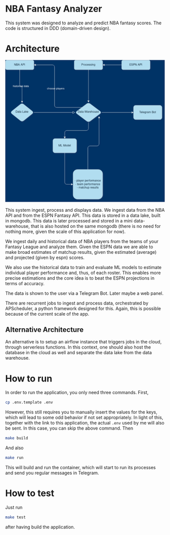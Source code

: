 # NBA Fantasy Analyzer

This system was designed to analyze and predict NBA fantasy scores. The code is structured in DDD (domain-driven design).

# Architecture

![Architecture.png](Architecture.png)

This system ingest, process and displays data. We ingest data from the NBA API and from the ESPN Fantasy API. 
This data is stored in a data lake, built in mongodb. This data is later processed and stored in a mini data-warehouse,
that is also hosted on the same mongodb (there is no need for nothing more, given the scale of this application for now). 

We ingest daily and historical data of NBA players from the teams of your Fantasy League and analyze them. Given the ESPN data
we are able to make broad estimates of matchup results, given the estimated (average) and projected (given by espn) scores. 

We also use the historical data to train and evaluate ML models to estimate individual player performance and, thus, 
of each roster. This enables more precise estimations and the core idea is to beat the ESPN projections in terms of 
accuracy. 

The data is shown to the user via a Telegram Bot. Later maybe a web panel.

There are recurrent jobs to ingest and process data, orchestrated by APScheduler, a python framework designed for this. 
Again, this is possible because of the current scale of the app. 

## Alternative Architecture

An alternative is to setup an airflow instance that triggers jobs in the cloud, through serverless functions. In this 
context, one should also host the database in the cloud as well and separate the data lake from the data warehouse. 

# How to run

In order to run the application, you only need three commands. First,
```bash
cp .env.template .env
```
However, this still requires you to manually insert the values for the keys, which will lead to some odd behavior if not
set appropriately. In light of this, together with the link to this application, the actual `.env` used by me will
also be sent. In this case, you can skip the above command. Then
```bash
make build
```
And also
```bash
make run
```

This will build and run the container, which will start to run its processes and send you regular messages in Telegram.

# How to test

Just run 
```bash
make test
```
after having build the application.


